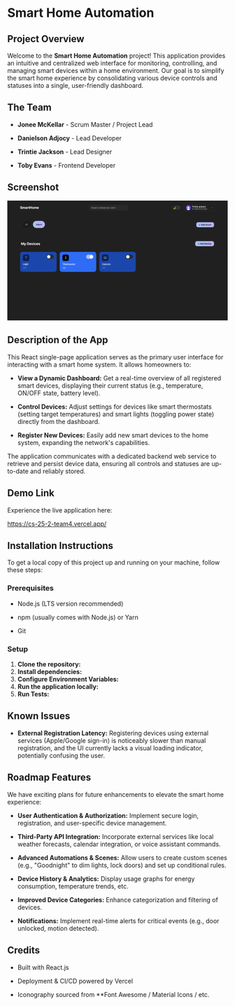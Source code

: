 # Smart Home Automation

## Project Overview

Welcome to the **Smart Home Automation** project! This application provides an intuitive and centralized web interface for monitoring, controlling, and managing smart devices within a home environment. Our goal is to simplify the smart home experience by consolidating various device controls and statuses into a single, user-friendly dashboard.

## The Team

* **Jonee McKellar** - Scrum Master / Project Lead

* **Danielson Adjocy** - Lead Developer

* **Trintie Jackson** - Lead Designer

* **Toby Evans** - Frontend Developer

## Screenshot

<img src="assets/screenshot.png" alt="Smart Home Dashboard Screenshot" width="700"/>

## Description of the App

This React single-page application serves as the primary user interface for interacting with a smart home system. It allows homeowners to:

* **View a Dynamic Dashboard:** Get a real-time overview of all registered smart devices, displaying their current status (e.g., temperature, ON/OFF state, battery level).

* **Control Devices:** Adjust settings for devices like smart thermostats (setting target temperatures) and smart lights (toggling power state) directly from the dashboard.

* **Register New Devices:** Easily add new smart devices to the home system, expanding the network's capabilities.

The application communicates with a dedicated backend web service to retrieve and persist device data, ensuring all controls and statuses are up-to-date and reliably stored.

## Demo Link

Experience the live application here:

https://cs-25-2-team4.vercel.app/

## Installation Instructions

To get a local copy of this project up and running on your machine, follow these steps:

### Prerequisites

* Node.js (LTS version recommended)

* npm (usually comes with Node.js) or Yarn

* Git

### Setup

1. **Clone the repository:**
2. **Install dependencies:**
3. **Configure Environment Variables:**
4. **Run the application locally:**
5. **Run Tests:**

## Known Issues

* **External Registration Latency:** Registering devices using external services (Apple/Google sign-in) is noticeably slower than manual registration, and the UI currently lacks a visual loading indicator, potentially confusing the user.

## Roadmap Features

We have exciting plans for future enhancements to elevate the smart home experience:

* **User Authentication & Authorization:** Implement secure login, registration, and user-specific device management.

* **Third-Party API Integration:** Incorporate external services like local weather forecasts, calendar integration, or voice assistant commands.

* **Advanced Automations & Scenes:** Allow users to create custom scenes (e.g., "Goodnight" to dim lights, lock doors) and set up conditional rules.

* **Device History & Analytics:** Display usage graphs for energy consumption, temperature trends, etc.

* **Improved Device Categories:** Enhance categorization and filtering of devices.

* **Notifications:** Implement real-time alerts for critical events (e.g., door unlocked, motion detected).

## Credits

* Built with React.js

* Deployment & CI/CD powered by Vercel

* Iconography sourced from **Font Awesome / Material Icons / etc.